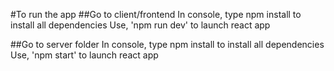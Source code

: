 #To run the app
##Go to client/frontend
In console, type npm install to install all dependencies
Use, 'npm run dev' to launch react app

##Go to server folder
In console, type npm install to install all dependencies
Use, 'npm start' to launch react app
